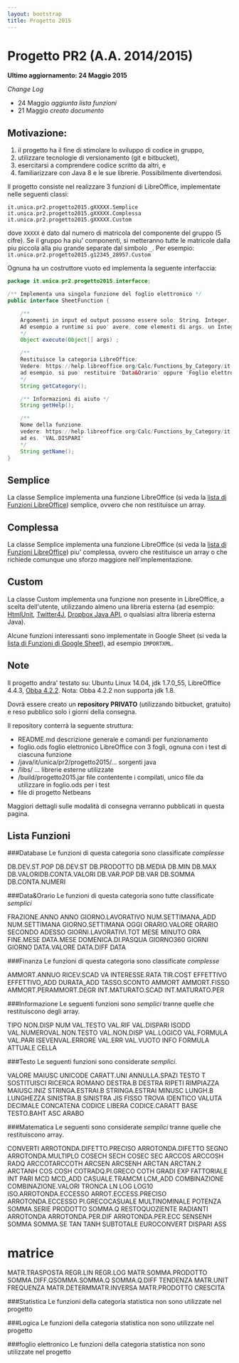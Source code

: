 ```yaml
---
layout: bootstrap
title: Progetto 2015
---
```


Progetto PR2 (A.A. 2014/2015)
======================================
**Ultimo aggiornamento: 24 Maggio 2015**

_Change Log_
 - 24 Maggio _aggiunta lista funzioni_
 - 21 Maggio _creato documento_

Motivazione: 
----------
  1. il progetto ha il fine di stimolare lo sviluppo di codice in gruppo, 
  1. utilizzare tecnologie di versionamento (git e bitbucket), 
  1. esercitarsi a comprendere codice scritto da altri, e 
  1. familiarizzare con Java 8 e le sue librerie. Possibilmente divertendosi.

Il progetto consiste nel realizzare 3 funzioni di LibreOffice, implementate nelle seguenti classi: 

```
it.unica.pr2.progetto2015.gXXXXX.Semplice
it.unica.pr2.progetto2015.gXXXXX.Complessa
it.unica.pr2.progetto2015.gXXXXX.Custom
```

dove `XXXXX` è dato dal numero di matricola del componente del gruppo (5 cifre). Se il gruppo ha piu' componenti, si metteranno tutte le matricole dalla piu piccola alla piu grande separate dal simbolo `_`.
Per esempio: `it.unica.pr2.progetto2015.g12345_28957.Custom`

Ognuna ha un costruttore vuoto ed implementa la seguente interfaccia:

```java
package it.unica.pr2.progetto2015.interfacce;

/** Implementa una singola funzione del foglio elettronico */
public interface SheetFunction {

	/** 
	Argomenti in input ed output possono essere solo: String, Integer, Long, Double, Character, Boolean e array di questi tipi.
	Ad esempio a runtime si puo' avere, come elementi di args, un Integer ed un Long[], e restituire un Double[];
	*/
	Object execute(Object[] args) ;

	/** 
	Restituisce la categoria LibreOffice;
	Vedere: https://help.libreoffice.org/Calc/Functions_by_Category/it
	ad esempio, si puo' restituire "Data&Orario" oppure "Foglio elettronico"
	*/
	String getCategory();

	/** Informazioni di aiuto */
	String getHelp(); 

	/** 
	Nome della funzione.
	vedere: https://help.libreoffice.org/Calc/Functions_by_Category/it
	ad es. "VAL.DISPARI" 
	*/         
	String getName();
}
```

Semplice
--------
La classe Semplice implementa una funzione LibreOffice (si veda la [lista di Funzioni LibreOffice](https://help.libreoffice.org/Calc/Functions_by_Category/it)) semplice, ovvero che non restituisce un array.

Complessa
--------
La classe Semplice implementa una funzione LibreOffice (si veda la [lista di Funzioni LibreOffice](https://help.libreoffice.org/Calc/Functions_by_Category/it)) piu' complessa, ovvero che restituisce un array o che richiede comunque uno sforzo maggiore nell'implementazione.

Custom
------
La classe Custom implementa una funzione non presente in LibreOffice, a scelta dell'utente, utilizzando almeno una libreria esterna (ad esempio: [HtmlUnit](http://htmlunit.sourceforge.net/gettingStarted.html), [Twitter4J](http://twitter4j.org/en/index.html), [Dropbox Java API](https://www.dropbox.com/developers/core/start/java), o qualsiasi altra libreria esterna Java).

Alcune funzioni interessanti sono implementate in Google Sheet (si veda la [lista di Funzioni di Google Sheet](https://support.google.com/docs/table/25273?hl=it)), ad esempio `IMPORTXML`.


Note
----

Il progetto andra' testato su: Ubuntu Linux 14.04, jdk 1.7.0_55, LibreOffice 4.4.3, [Obba 4.2.2](http://obba.info/).
Nota: Obba 4.2.2 non supporta jdk 1.8.

Dovrà essere creato un **repository PRIVATO** (utilizzando bitbucket, gratuito) e reso pubblico solo i giorni della consegna.

Il repository conterrà la seguente struttura:

  - README.md   descrizione generale e comandi per funzionamento
  - foglio.ods  foglio elettronico LibreOffice con 3 fogli, ognuna con i test di ciascuna funzione
  - /java/it/unica/pr2/progetto2015/...   sorgenti java
  - /libs/ ...    librerie esterne utilizzate
  - /build/progetto2015.jar   file contentente i compilati, unico file da utilizzare in foglio.ods per i test
  - file di progetto Netbeans

Maggiori dettagli sulle modalità di consegna verranno pubblicati in questa pagina.

Lista Funzioni
----

###Database
Le funzioni di questa categoria sono classificate _complesse_

DB.DEV.ST.POP​
DB.DEV.ST​
DB.PRODOTTO​
DB.MEDIA​
DB.MIN​
DB.MAX​
DB.VALORI​
DB.CONTA.VALORI​
DB.VAR.POP​
DB.VAR​
DB.SOMMA​
DB.CONTA.NUMERI​

###Data&Orario
Le funzioni di questa categoria sono tutte classificate _semplici_

FRAZIONE.ANNO
ANNO
GIORNO.LAVORATIVO
NUM.SETTIMANA_ADD
NUM.SETTIMANA
GIORNO.SETTIMANA
OGGI
ORARIO.VALORE
ORARIO
SECONDO
ADESSO
GIORNI.LAVORATIVI.TOT
MESE
MINUTO
ORA
FINE.MESE
DATA.MESE
DOMENICA.DI.PASQUA
GIORNO360
GIORNI
GIORNO
DATA.VALORE
DATA.DIFF
DATA


###Finanza
Le funzioni di questa categoria sono classificate _complesse_

​AMMORT.ANNUO​
RICEV.SCAD​
VA​
INTERESSE.RATA​
TIR.COST​
EFFETTIVO​
EFFETTIVO_ADD​
DURATA_ADD​
TASSO.SCONTO​
AMMORT​
AMMORT.FISSO​
AMMORT.PER​
AMMORT.DEGR​
INT.MATURATO.SCAD​
INT.MATURATO.PER​


###Informazione
Le seguenti funzioni sono _semplici_ tranne quelle che restituiscono degli array.

TIPO
NON.DISP​
NUM​
VAL.TESTO​
VAL.RIF​
VAL.DISPARI​
ISODD​
VAL.NUMERO​
VAL.NON.TESTO​
VAL.NON.DISP​
VAL.LOGICO​
VAL.FORMULA​
VAL.PARI​
ISEVEN​
VAL.ERRORE​
VAL.ERR​
VAL.VUOTO​
INFO​
FORMULA​
ATTUALE​
CELLA​​

###Testo
Le seguenti funzioni sono considerate _semplici_.

VALORE
MAIUSC
UNICODE
CARATT.UNI
ANNULLA.SPAZI
TESTO
T
SOSTITUISCI
RICERCA
ROMANO
DESTRA.B
DESTRA
RIPETI
RIMPIAZZA
MAIUSC.INIZ
STRINGA.ESTRAI.B
STRINGA.ESTRAI
MINUSC
LUNGH.B
LUNGHEZZA
SINISTRA.B
SINISTRA
JIS
FISSO
TROVA
IDENTICO
VALUTA
DECIMALE
CONCATENA
CODICE
LIBERA
CODICE.CARATT
BASE
TESTO.BAHT
ASC
ARABO


###Matematica
Le seguenti sono considerate _semplici_ tranne quelle che restituiscono array.

CONVERTI​
ARROTONDA.DIFETTO.PRECISO​
ARROTONDA.DIFETTO​
SEGNO​
ARROTONDA.MULTIPLO​
COSECH​
SECH​
COSEC​
SEC​
ARCCOS​
ARCCOSH​
RADQ​
ARCCOT​
ARCCOTH​
ARCSEN​
ARCSENH​
ARCTAN​
ARCTAN.2​
ARCTANH​
COS​
COSH​
COT​
RADQ.PI.GRECO​
COTH​
GRADI​
EXP​
FATTORIALE​
INT​
PARI​
MCD​
MCD_ADD​
CASUALE.TRA​
MCM​
LCM_ADD​
COMBINAZIONE​
COMBINAZIONE.VALORI​
TRONCA​
LN​
LOG​
LOG10​
ISO.ARROTONDA.ECCESSO​
ARROT.ECCESS.PRECISO​
ARROTONDA.ECCESSO​
PI.GRECO​
CASUALE​
MULTINOMINALE​
POTENZA​
SOMMA.SERIE​
PRODOTTO​
SOMMA.Q​
RESTO​
QUOZIENTE​
RADIANTI​
ARROTONDA​
ARROTONDA.PER.DIF​
ARROTONDA.PER.ECC​
SEN​
SENH​
SOMMA​
SOMMA.SE​
TAN​
TANH​
SUBTOTALE​
EUROCONVERT​
DISPARI​
ASS​



# matrice

MATR.TRASPOSTA​
​REGR.LIN​
​REGR.LOG​
​MATR.SOMMA.PRODOTTO​
​SOMMA.DIFF.Q​
​SOMMA.SOMMA.Q​
​SOMMA.Q.DIFF​
​TENDENZA​
​MATR.UNIT​
​FREQUENZA​
​MATR.DETERM​
​MATR.INVERSA​
​MATR.PRODOTTO​
​CRESCITA​


###Statistica 
Le funzioni della categoria statistica non sono utilizzate nel progetto

###Logica
Le funzioni della categoria statistica non sono utilizzate nel progetto


###foglio elettronico
Le funzioni della categoria statistica non sono utilizzate nel progetto

